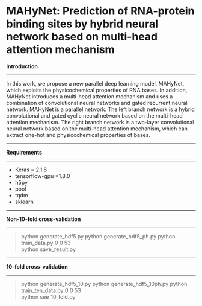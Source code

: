 # MAHyNet: Prediction of RNA-protein binding sites by hybrid neural network based on multi-head attention mechanism
**Introduction**
****
  In this work, we propose a new parallel deep learning model, MAHyNet, which exploits the physicochemical properties of RNA bases.  In addition, MAHyNet introduces a multi-head attention mechanism and uses a combination of convolutional neural networks and gated recurrent neural network.  MAHyNet is a parallel network.  The left branch network is a hybrid convolutional and gated cyclic neural network based on the multi-head attention mechanism.  The right branch network is a two-layer convolutional neural network based on the multi-head attention mechanism, which can extract one-hot and physicochemical properties of bases.
****
**Requirements**
****
* Keras = 2.1.6  
* tensorflow-gpu =1.8.0  
* h5py  
* pool  
* tqdm  
* sklearn
****
**Non-10-fold cross-validation**
****
>python generate_hdf5.py
>python generate_hdf5_ph.py
>python train_data.py 0 0 53  
>python save_result.py
****
**10-fold cross-validation**
****
>python generate_hdf5_10.py 
>python generate_hdf5_10ph.py
>python train_ten_data.py 0 0 53  
>python see_10_fold.py  
